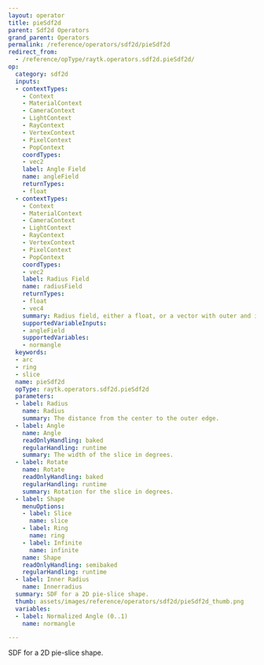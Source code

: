 ```yaml
---
layout: operator
title: pieSdf2d
parent: Sdf2d Operators
grand_parent: Operators
permalink: /reference/operators/sdf2d/pieSdf2d
redirect_from:
  - /reference/opType/raytk.operators.sdf2d.pieSdf2d/
op:
  category: sdf2d
  inputs:
  - contextTypes:
    - Context
    - MaterialContext
    - CameraContext
    - LightContext
    - RayContext
    - VertexContext
    - PixelContext
    - PopContext
    coordTypes:
    - vec2
    label: Angle Field
    name: angleField
    returnTypes:
    - float
  - contextTypes:
    - Context
    - MaterialContext
    - CameraContext
    - LightContext
    - RayContext
    - VertexContext
    - PixelContext
    - PopContext
    coordTypes:
    - vec2
    label: Radius Field
    name: radiusField
    returnTypes:
    - float
    - vec4
    summary: Radius field, either a float, or a vector with outer and inner radius
    supportedVariableInputs:
    - angleField
    supportedVariables:
    - normangle
  keywords:
  - arc
  - ring
  - slice
  name: pieSdf2d
  opType: raytk.operators.sdf2d.pieSdf2d
  parameters:
  - label: Radius
    name: Radius
    summary: The distance from the center to the outer edge.
  - label: Angle
    name: Angle
    readOnlyHandling: baked
    regularHandling: runtime
    summary: The width of the slice in degrees.
  - label: Rotate
    name: Rotate
    readOnlyHandling: baked
    regularHandling: runtime
    summary: Rotation for the slice in degrees.
  - label: Shape
    menuOptions:
    - label: Slice
      name: slice
    - label: Ring
      name: ring
    - label: Infinite
      name: infinite
    name: Shape
    readOnlyHandling: semibaked
    regularHandling: runtime
  - label: Inner Radius
    name: Innerradius
  summary: SDF for a 2D pie-slice shape.
  thumb: assets/images/reference/operators/sdf2d/pieSdf2d_thumb.png
  variables:
  - label: Normalized Angle (0..1)
    name: normangle

---
```



SDF for a 2D pie-slice shape.